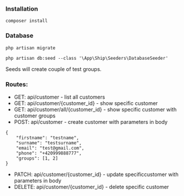 ### Installation

`composer install`


### Database
`php artisan migrate`

`php artisan db:seed --class '\App\Ship\Seeders\DatabaseSeeder'`

Seeds will create couple of test groups.

### Routes:
- GET: api/customer - list all customers
- GET: api/customer/{customer_id} - show specific customer
- GET: api/customer/all/{customer_id} - show specific customer with customer groups
- POST: api/customer - create customer with parameters in body
```
{
	"firstname": "testname",
	"surname": "testsurname",
	"email": "test@gmail.com",
	"phone": "+420999888777",
	"groups": [1, 2]
}
```
- PATCH: api/customer/{customer_id} - update specificcustomer with parameters in body
- DELETE: api/customer/{customer_id} - delete specific customer
